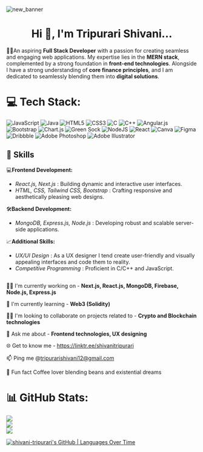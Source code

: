 
![new_banner](https://github.com/shivani-tripurari/shivani-tripurari/assets/96899982/cddd01bd-1a7a-4cbc-b9a3-2e2a5fd892f7)

<h1 align="center">Hi 👋, I'm Tripurari Shivani...</h1>

👩‍💻An aspiring **Full Stack Developer** with a passion for creating seamless and engaging web applications. My expertise lies in the **MERN stack**, complemented by a strong foundation in **front-end technologies**. Alongside I have a strong understanding of **core finance principles**, and I am dedicated to seamlessly blending them into **digital solutions**.

# 💻 Tech Stack:
![JavaScript](https://img.shields.io/badge/javascript-%23323330.svg?style=for-the-badge&logo=javascript&logoColor=%23F7DF1E) ![Java](https://img.shields.io/badge/java-%23ED8B00.svg?style=for-the-badge&logo=java&logoColor=white) ![HTML5](https://img.shields.io/badge/html5-%23E34F26.svg?style=for-the-badge&logo=html5&logoColor=white) ![CSS3](https://img.shields.io/badge/css3-%231572B6.svg?style=for-the-badge&logo=css3&logoColor=white) ![C](https://img.shields.io/badge/c-%2300599C.svg?style=for-the-badge&logo=c&logoColor=white) ![C++](https://img.shields.io/badge/c++-%2300599C.svg?style=for-the-badge&logo=c%2B%2B&logoColor=white) ![Angular.js](https://img.shields.io/badge/angular.js-%23E23237.svg?style=for-the-badge&logo=angularjs&logoColor=white) ![Bootstrap](https://img.shields.io/badge/bootstrap-%23563D7C.svg?style=for-the-badge&logo=bootstrap&logoColor=white) ![Chart.js](https://img.shields.io/badge/chart.js-F5788D.svg?style=for-the-badge&logo=chart.js&logoColor=white) ![Green Sock](https://img.shields.io/badge/green%20sock-88CE02?style=for-the-badge&logo=greensock&logoColor=white) ![NodeJS](https://img.shields.io/badge/node.js-6DA55F?style=for-the-badge&logo=node.js&logoColor=white) ![React](https://img.shields.io/badge/react-%2320232a.svg?style=for-the-badge&logo=react&logoColor=%2361DAFB) ![Canva](https://img.shields.io/badge/Canva-%2300C4CC.svg?style=for-the-badge&logo=Canva&logoColor=white) 	![Figma](https://img.shields.io/badge/figma-%23F24E1E.svg?style=for-the-badge&logo=figma&logoColor=white) ![Dribbble](https://img.shields.io/badge/Dribbble-EA4C89?style=for-the-badge&logo=dribbble&logoColor=white) ![Adobe Photoshop](https://img.shields.io/badge/adobephotoshop-%2331A8FF.svg?style=for-the-badge&logo=adobephotoshop&logoColor=white) ![Adobe Illustrator](https://img.shields.io/badge/adobeillustrator-%23FF9A00.svg?style=for-the-badge&logo=adobeillustrator&logoColor=white)

##  🎯 Skills

💻**Frontend Development:** 

- *React.js, Next.js* : Building dynamic and interactive user interfaces.
- *HTML, CSS, Tailwind CSS, Bootstrap* : Crafting responsive and aesthetically pleasing web designs.

🛠**Backend Development:**

- *MongoDB, Express.js, Node.js* : Developing robust and scalable server-side applications.

📈**Additional Skills:**

- *UX/UI Design* : As a UX designer I tend create user-friendly and visually appealing interfaces and code them to reality.
- *Competitive Programming* : Proficient in C/C++ and JavaScript.


## 
👩‍💻 I'm currently working on - **Next.js, React.js, MongoDB, Firebase, Node.js, Express.js**

🧠 I'm currently learning - **Web3 (Solidity)**

👯‍♀️ I'm looking to collaborate on projects related to - **Crypto and Blockchain technologies**

💬 Ask me about - **Frontend technologies, UX designing**

🌐 Get to know me - https://linktr.ee/shivanitripurari

📫 Ping me @tripurarishivani12@gmail.com

🌱 Fun fact Coffee lover blending beans and existential dreams



# 📊 GitHub Stats:
![](https://github-readme-stats.vercel.app/api?username=shivani-tripurari&theme=light&hide_border=false&include_all_commits=true&count_private=true)<br/>
![](https://github-readme-streak-stats.herokuapp.com/?user=shivani-tripurari&theme=light&hide_border=false)<br/>
![](https://github-readme-stats.vercel.app/api/top-langs/?username=shivani-tripurari&theme=light&hide_border=false&include_all_commits=true&count_private=true&layout=compact)



[![shivani-tripurari's GitHub | Languages Over Time](https://stats.quine.sh/shivani-tripurari/languages-over-time?theme=light)](https://quine.sh?utm_source=widgets&utm_campaign=shivani-tripurari)
